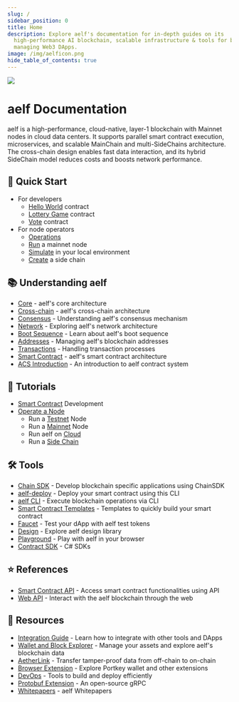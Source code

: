 ```yaml
---
slug: /
sidebar_position: 0
title: Home
description: Explore aelf's documentation for in-depth guides on its
  high-performance AI blockchain, scalable infrastructure & tools for building &
  managing Web3 DApps.
image: /img/aelficon.png
hide_table_of_contents: true
---
```


![](/img/banner.jpeg)

# aelf Documentation

aelf is a high-performance, cloud-native, layer-1 blockchain with Mainnet nodes in cloud data centers. It supports parallel smart contract execution, microservices, and scalable MainChain and multi-SideChains architecture. The cross-chain design enables fast data interaction, and its hybrid SideChain model reduces costs and boosts network performance.

<section className="row margin-top--xl">

<article className="col col--4 margin-bottom--lg">

## 🏁 Quick Start

- For developers
  - [Hello World](/quick-start/developers/hello-world-contract) contract
  - [Lottery Game](/quick-start/developers/lottery-game-smart-contract/) contract
  - [Vote](/quick-start/developers/vote-contract/) contract
- For node operators
  - [Operations](/quick-start/operations/)
  - [Run](/quick-start/run-a-mainnet-node/) a mainnet node
  - [Simulate](/quick-start/simulation-in-local-environment) in your local environment
  - [Create](/quick-start/explore-running-aelf-side-chain) a side chain

</article>

<article className="col col--4 margin-bottom--lg">

## 📚 Understanding aelf

- [Core](/learn/core/) - aelf's core architecture
- [Cross-chain](/learn/cross-chain/) - aelf's cross-chain architecture
- [Consensus](/learn/consensus/) - Understanding aelf's consensus mechanism
- [Network](/learn/network/) - Exploring aelf's network architecture
- [Boot Sequence](/learn/boot-sequence/) - Learn about aelf's boot sequence
- [Addresses](/learn/addresses/) - Managing aelf's blockchain addresses
- [Transactions](/learn/transactions/) - Handling transaction processes
- [Smart Contract](/learn/smart-contract/) - aelf's smart contract architecture
- [ACS Introduction](/learn/acs-introduction/) - An introduction to aelf contract system

</article>

<article className="col col--4 margin-bottom--lg">

## 📖 Tutorials

- [Smart Contract](/quick-start/creating-your-first-contract/) Development
- [Operate a Node](/tutorials/operate-a-node/)
  - Run a [Testnet](/tutorials/operate-a-node/run-a-testnet-node/) Node
  - Run a [Mainnet](/tutorials/operate-a-node/run-a-mainnet-node/) Node
  - Run aelf on [Cloud](/tutorials/operate-a-node/run-aelf-on-cloud/)
  - Run a [Side Chain](/tutorials/run-a-side-chain/)

</article>

<article className="col col--4 margin-bottom--lg">

## 🛠️ Tools

- [Chain SDK](/tools/chain-sdk/) - Develop blockchain specific applications using ChainSDK
- [aelf-deploy](/tools/aelf-deploy/) - Deploy your smart contract using this CLI
- [aelf CLI](/tools/aelf-cli/) - Execute blockchain operations via CLI
- [Smart Contract Templates](/tools/smart-contract-templates/) - Templates to quickly build your smart contract
- [Faucet](/tools/faucet/) - Test your dApp with aelf test tokens
- [Design](/tools/design/) - Explore aelf design library
- [Playground](/tools/aelf-playground/) - Play with aelf in your browser
- [Contract SDK](/tools/contract-sdk/) - C# SDKs

</article>

<article className="col col--4 margin-bottom--lg">

## ⭐️ References

- [Smart Contract API](/docs/smart-contract-api/) - Access smart contract functionalities using API
- [Web API](/docs/web-api/) - Interact with the aelf blockchain through the web

</article>

<article className="col col--4 margin-bottom--lg">

## 🔖 Resources

- [Integration Guide](/resources/integration-guide/) - Learn how to integrate with other tools and DApps
- [Wallet and Block Explorer](/resources/wallet-and-block-explorer/) - Manage your assets and explore aelf's blockchain data
- [AetherLink](/resources/aetherLink/) - Transfer tamper-proof data from off-chain to on-chain
- [Browser Extension](/resources/browser-extension/) - Explore Portkey wallet and other extensions
- [DevOps](/resources/devops/) - Tools to build and deploy efficiently
- [Protobuf Extension](/resources/protobuf-extension/) - An open-source gRPC
- [Whitepapers](/resources/whitepaper/) - aelf Whitepapers

</article>

</section>
